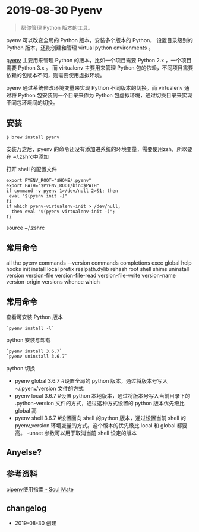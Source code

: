 # 2019-08-30 Pyenv

> 帮你管理 Python 版本的工具。

pyenv 可以改变全局的 Python 版本，安装多个版本的 Python， 设置目录级别的 Python 版本，还能创建和管理 virtual python environments 。

[pyenv](https://github.com/yyuu/pyenv) 主要用来管理 Python 的版本，比如一个项目需要 Python 2.x ，一个项目需要 Python 3.x 。 而 virtualenv 主要用来管理 Python 包的依赖，不同项目需要依赖的包版本不同，则需要使用虚拟环境。

pyenv 通过系统修改环境变量来实现 Python 不同版本的切换。而 virtualenv 通过将 Python 包安装到一个目录来作为 Python 包虚拟环境，通过切换目录来实现不同包环境间的切换。


## 安装

`$ brew install pyenv`

安装万之后，pyenv 的命令还没有添加进系统的环境变量，需要使用zsh，所以要在 ~/.zshrc中添加

打开 shell 的配置文件

```
export PYENV_ROOT="$HOME/.pyenv"
export PATH="$PYENV_ROOT/bin:$PATH"
if command -v pyenv 1>/dev/null 2>&1; then
 eval "$(pyenv init -)"
fi
if which pyenv-virtualenv-init > /dev/null;
  then eval "$(pyenv virtualenv-init -)";
fi
```
source ~/.zshrc

## 常用命令

all the pyenv commands
    --version
    commands
    completions
    exec
    global
    help
    hooks
    init
    install
    local
    prefix
    realpath.dylib
    rehash
    root
    shell
    shims
    uninstall
    version
    version-file
    version-file-read
    version-file-write
    version-name
    version-origin
    versions
    whence
    which   

## 常用命令

查看可安装 Python 版本

    `pyenv install -l`
   

python 安装与卸载

    `pyenv install 3.6.7`
    `pyenv uninstall 3.6.7`
    


python 切换

- pyenv global 3.6.7 #设置全局的 python 版本，通过将版本号写入 ~/.pyenv/version 文件的方式
- pyenv local 3.6.7 #设置 python 本地版本，通过将版本号写入当前目录下的 .python-version 文件的方式，通过这种方式设置的 python 版本优先级比 global 高
- pyenv shell 3.6.7 #设置面向  shell 的python 版本，通过设置当前 shell 的 pyenv_version 环境变量的方式。这个版本的优先级比 local 和 global 都要高。 -unset 参数可以用于取消当前 shell 设定的版本



## Anyelse?

## 参考资料

[pipenv使用指南 - Soul Mate](https://crazygit.wiseturtles.com/2018/01/08/pipenv-tour/)

## changelog

- 2019-08-30 创建

